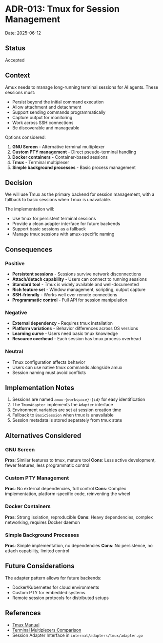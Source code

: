 # ADR-013: Tmux for Session Management

Date: 2025-06-12

## Status

Accepted

## Context

Amux needs to manage long-running terminal sessions for AI agents. These sessions must:

- Persist beyond the initial command execution
- Allow attachment and detachment
- Support sending commands programmatically
- Capture output for monitoring
- Work across SSH connections
- Be discoverable and manageable

Options considered:

1. **GNU Screen** - Alternative terminal multiplexer
2. **Custom PTY management** - Direct pseudo-terminal handling
3. **Docker containers** - Container-based sessions
4. **Tmux** - Terminal multiplexer
5. **Simple background processes** - Basic process management

## Decision

We will use Tmux as the primary backend for session management, with a fallback to basic sessions when Tmux is unavailable.

The implementation will:

- Use tmux for persistent terminal sessions
- Provide a clean adapter interface for future backends
- Support basic sessions as a fallback
- Manage tmux sessions with amux-specific naming

## Consequences

### Positive

- **Persistent sessions** - Sessions survive network disconnections
- **Attach/detach capability** - Users can connect to running sessions
- **Standard tool** - Tmux is widely available and well-documented
- **Rich feature set** - Window management, scripting, output capture
- **SSH-friendly** - Works well over remote connections
- **Programmatic control** - Full API for session manipulation

### Negative

- **External dependency** - Requires tmux installation
- **Platform variations** - Behavior differences across OS versions
- **Learning curve** - Users need basic tmux knowledge
- **Resource overhead** - Each session has tmux process overhead

### Neutral

- Tmux configuration affects behavior
- Users can use native tmux commands alongside amux
- Session naming must avoid conflicts

## Implementation Notes

1. Sessions are named `amux-{workspace}-{id}` for easy identification
2. The `TmuxAdapter` implements the `Adapter` interface
3. Environment variables are set at session creation time
4. Fallback to `BasicSession` when tmux is unavailable
5. Session metadata is stored separately from tmux state

## Alternatives Considered

### GNU Screen

**Pros**: Similar features to tmux, mature tool
**Cons**: Less active development, fewer features, less programmatic control

### Custom PTY Management

**Pros**: No external dependencies, full control
**Cons**: Complex implementation, platform-specific code, reinventing the wheel

### Docker Containers

**Pros**: Strong isolation, reproducible
**Cons**: Heavy dependencies, complex networking, requires Docker daemon

### Simple Background Processes

**Pros**: Simple implementation, no dependencies
**Cons**: No persistence, no attach capability, limited control

## Future Considerations

The adapter pattern allows for future backends:

- Docker/Kubernetes for cloud environments
- Custom PTY for embedded systems
- Remote session protocols for distributed setups

## References

- [Tmux Manual](https://man7.org/linux/man-pages/man1/tmux.1.html)
- [Terminal Multiplexers Comparison](https://en.wikipedia.org/wiki/Terminal_multiplexer)
- Session Adapter Interface in `internal/adapters/tmux/adapter.go`

